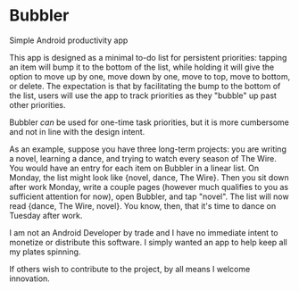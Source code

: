 # Bubbler
Simple Android productivity app

This app is designed as a minimal to-do list for persistent priorities: tapping an item will bump it 
to the bottom of the list, while holding it will give the option to move up by one, move down by one,
move to top, move to bottom, or delete. The expectation is that by facilitating the bump to the bottom
of the list, users will use the app to track priorities as they "bubble" up past other priorities.

Bubbler *can* be used for one-time task priorities, but it is more cumbersome and not in line
with the design intent.

As an example, suppose you have three long-term projects: you are writing a novel, learning a dance, and
trying to watch every season of The Wire. You would have an entry for each item on Bubbler in a linear
list. On Monday, the list might look like {novel, dance, The Wire}. Then you sit down after work Monday,
write a couple pages (however much qualifies to you as sufficient attention for now), open Bubbler, and
tap "novel". The list will now read {dance, The Wire, novel}. You know, then, that it's time to dance on
Tuesday after work.

I am not an Android Developer by trade and I have no immediate intent to monetize or distribute this
software. I simply wanted an app to help keep all my plates spinning.

If others wish to contribute to the project, by all means I welcome innovation.
